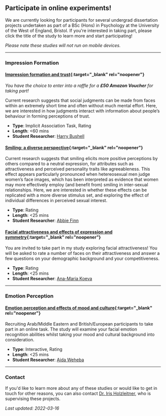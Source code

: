 ## Participate in online experiments!

We are currently looking for participants for several undergrad dissertation projects undertaken as part of a BSc (Hons) in Psychology at the University of the West of England, Bristol. If you're interested in taking part, please click the title of the study to learn more and start participating!

*Please note these studies will not run on mobile devices.*

-----

### Impression Formation

#### [Impression formation and trust](https://uwe.eu.qualtrics.com/jfe/form/SV_cvRR6hJqLYFnuLA){:target="_blank" rel="noopener"}

*You have the choice to enter into a raffle for a **£50 Amazon Voucher** for taking part!*

Current research suggests that social judgments can be made from faces within an extremely short time and often without much mental effort. Here, we are interested in how judgments interact with information about people’s behaviour in forming perceptions of trust.

- **Type**: Implicit Association Task, Rating
- **Length**: <60 mins
- **Student Researcher**: [Harry Bushell](mailto:Harry2.Bushell@live.uwe.ac.uk)


#### [Smiling: a diverse perspective](https://uwe.eu.qualtrics.com/jfe/form/SV_ewGB27WyAfK5jcq){:target="_blank" rel="noopener"}

Current research suggests that smiling elicits more positive perceptions by others compared to a neutral expression, for attributes such as attractiveness and perceived personality traits like agreeableness. This effect appears particularly pronounced when hetereosexual men judge women’s face images, which has been interpreted as evidence that women may more effectively employ (and benefit from) smiling in inter-sexual relationships. Here, we are interested in whether these effects can be replicated with a more diverse stimulus set, and exploring the effect of individual differences in perceived sexual interest.

- **Type**: Rating
- **Length**: <25 mins
- **Student Researcher**: [Abbie Finn](mailto:abbie2.finn@live.uwe.ac.uk)


#### [Facial attractiveness and effects of expression and symmetry](https://uwe.eu.qualtrics.com/jfe/form/SV_3IUTLi899RVahXE){:target="_blank" rel="noopener"}

You are invited to take part in my study exploring facial attractiveness! You will be asked to rate a number of faces on their attractiveness and answer a few questions on your demographic background and your competitiveness.

- **Type**: Rating
- **Length**: <25 mins
- **Student Researcher**: [Ana-Maria Koeva](mailto:ana2.koeva@live.uwe.ac.uk)

-----

### Emotion Perception

#### [Emotion perception and effects of mood and culture](https://uwe.eu.qualtrics.com/jfe/form/SV_8Im2gatgD1FALKS){:target="_blank" rel="noopener"}

Recruiting Arab/Middle Eastern and British/European participants to take part in an online task. The study will examine your facial emotion recognition abilities whilst taking your mood and cultural background into consideration. 

- **Type**: Interactive, Rating
- **Length**: <25 mins
- **Student Researcher**: [Aida Weheba](mailto:aida2.weheba@live.uwe.ac.uk)

-----

### Contact

If you'd like to learn more about any of these studies or would like to get in touch for other reasons, you can also contact [Dr. Iris Holzleitner](mailto:Iris.Holzleitner@uwe.ac.uk), who is supervising these projects.

*Last updated: 2022-03-16*
